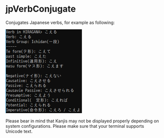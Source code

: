 # jpVerbConjugate
Conjugates Japanese verbs, for example as following:

![](example.png)

Please bear in mind that Kanjis may not be displayed properly depending on system configurations. Please make sure that your terminal supports Unicode text.
